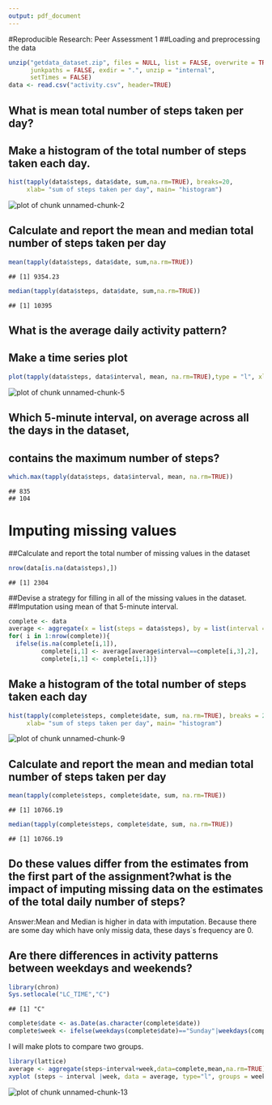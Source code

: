 ```yaml
---
output: pdf_document
---
```

#Reproducible Research: Peer Assessment 1
##Loading and preprocessing the data



```r
unzip("getdata_dataset.zip", files = NULL, list = FALSE, overwrite = TRUE,
      junkpaths = FALSE, exdir = ".", unzip = "internal",
      setTimes = FALSE)
data <- read.csv("activity.csv", header=TRUE)
```


## What is mean total number of steps taken per day?
## Make a histogram of the total number of steps taken each day.

```r
hist(tapply(data$steps, data$date, sum,na.rm=TRUE), breaks=20, 
     xlab= "sum of steps taken per day", main= "histogram")
```

![plot of chunk unnamed-chunk-2](figure/unnamed-chunk-2-1.png) 

## Calculate and report the mean and median total number of steps taken per day

```r
mean(tapply(data$steps, data$date, sum,na.rm=TRUE))
```

```
## [1] 9354.23
```

```r
median(tapply(data$steps, data$date, sum,na.rm=TRUE))
```

```
## [1] 10395
```

## What is the average daily activity pattern?
## Make a time series plot 

```r
plot(tapply(data$steps, data$interval, mean, na.rm=TRUE),type = "l", xlab = "interval", ylab="mean of steps")
```

![plot of chunk unnamed-chunk-5](figure/unnamed-chunk-5-1.png) 

## Which 5-minute interval, on average across all the days in the dataset, 
## contains the maximum number of steps?


```r
which.max(tapply(data$steps, data$interval, mean, na.rm=TRUE))
```

```
## 835 
## 104
```

# Imputing missing values
##Calculate and report the total number of missing values in the dataset


```r
nrow(data[is.na(data$steps),])
```

```
## [1] 2304
```

##Devise a strategy for filling in all of the missing values in the dataset.
##Imputation using mean of that 5-minute interval.


```r
complete <- data
average <- aggregate(x = list(steps = data$steps), by = list(interval = data$interval),FUN = mean, na.rm = TRUE)
for( i in 1:nrow(complete)){
  ifelse(is.na(complete[i,1]), 
         complete[i,1] <- average[average$interval==complete[i,3],2],
         complete[i,1] <- complete[i,1])}
```

## Make a histogram of the total number of steps taken each day 


```r
hist(tapply(complete$steps, complete$date, sum, na.rm=TRUE), breaks = 20,
     xlab= "sum of steps taken per day", main= "histogram")
```

![plot of chunk unnamed-chunk-9](figure/unnamed-chunk-9-1.png) 

## Calculate and report the mean and median total number of steps taken per day


```r
mean(tapply(complete$steps, complete$date, sum, na.rm=TRUE))
```

```
## [1] 10766.19
```

```r
median(tapply(complete$steps, complete$date, sum, na.rm=TRUE))
```

```
## [1] 10766.19
```

##  Do these values differ from the estimates from the first part of the assignment?what is the impact of imputing missing data on the estimates of the total daily number of steps?

Answer:Mean and Median is higher in data with imputation. 
Because there are some day which have only missig data, these days`s frequency are 0.

## Are there differences in activity patterns between weekdays and weekends?


```r
library(chron)
Sys.setlocale("LC_TIME","C")
```

```
## [1] "C"
```

```r
complete$date <- as.Date(as.character(complete$date))
complete$week <- ifelse(weekdays(complete$date)=="Sunday"|weekdays(complete$date)=="Saturday", complete$week <- "weekend", complete$week <- "weekday")
```

I will make plots to  compare  two groups.


```r
library(lattice)
average <- aggregate(steps~interval+week,data=complete,mean,na.rm=TRUE)
xyplot (steps ~ interval |week, data = average, type="l", groups = week)
```

![plot of chunk unnamed-chunk-13](figure/unnamed-chunk-13-1.png) 

